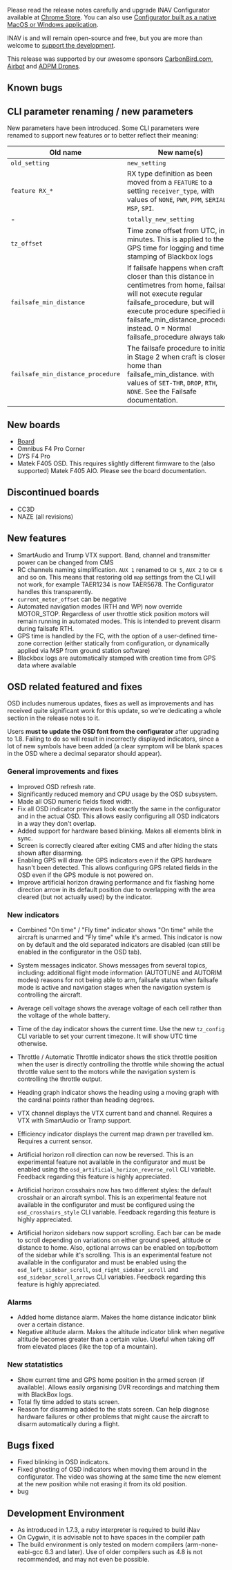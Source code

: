 Please read the release notes carefully and upgrade INAV Configurator available at [Chrome Store](https://chrome.google.com/webstore/detail/inav-configurator/fmaidjmgkdkpafmbnmigkpdnpdhopgel). You can also use [Configurator built as a native MacOS or Windows application](https://github.com/iNavFlight/inav-configurator/releases/tag/1.8.0).

INAV is and will remain open-source and free, but you are more than welcome to [support the development](https://inavflight.github.io/supporting-inav/). 

This release was supported by our awesome sponsors [CarbonBird.com](http://www.CarbonBird.com), [Airbot](http://shop.myairbot.com/) and [ADPM Drones](http://www.adpm.pro/).

## Known bugs


## CLI parameter renaming / new parameters

New parameters have been introduced. Some CLI parameters were renamed to support new features or to better reflect their meaning:

| Old name               | New name(s)                                                    |
|------------------------|----------------------------------------------------------------|
| `old_setting` | `new_setting`                                      |
| `feature RX_*` | RX type definition as been moved from a `FEATURE` to a setting `receiver_type`, with values of `NONE`, `PWM`, `PPM`, `SERIAL`, `MSP`, `SPI`. |
| - | `totally_new_setting`                                      |
| `tz_offset` | Time zone offset from UTC, in minutes. This is applied to the GPS time for logging and time-stamping of Blackbox logs |
| `failsafe_min_distance` | If failsafe happens when craft is closer than this distance in centimetres from home, failsafe will not execute regular failsafe_procedure, but will execute procedure specified in failsafe_min_distance_procedure instead. 0 = Normal failsafe_procedure always taken. |
| `failsafe_min_distance_procedure` | The failsafe procedure to initiate in Stage 2 when craft is closer to home than failsafe_min_distance. with values of `SET-THR`, `DROP`, `RTH`, `NONE`. See the Failsafe documentation. |

## New boards

* [Board](https://link.com)
* Omnibus F4 Pro Corner
* DYS F4 Pro
* Matek F405 OSD. This requires slightly different firmware to the (also supported) Matek F405 AIO. Please see the board documentation.

## Discontinued boards

- CC3D
- NAZE (all revisions)

## New features

* SmartAudio and Trump VTX support. Band, channel and transmitter power can be changed from CMS
* RC channels naming simplification. `AUX 1` renamed to `CH 5`, `AUX 2` to `CH 6` and so on. This means that restoring old `map` settings from the CLI will not work, for example TAER1234 is now TAER5678. The Configurator handles this transparently.
* `current_meter_offset` can be negative
* Automated navigation modes (RTH and WP) now  override MOTOR_STOP. Regardless of user throttle stick position motors will remain running in automated modes. This is intended to prevent disarm during failsafe RTH. 
* GPS time is handled by the FC, with the option of a user-defined time-zone correction (either statically from configuration, or dynamically applied via MSP from ground station software)
* Blackbox logs are automatically stamped with creation time from GPS data where available

## OSD related featured and fixes

OSD includes numerous updates, fixes as well as improvements and has received quite significant work for this update, so we're dedicating a whole section in the release notes to it.

Users **must to update the OSD font from the configurator** after upgrading to 1.8. Failing to do so will result in incorrectly displayed indicators, since a lot of new symbols have been added (a clear symptom will be blank spaces in the OSD where a decimal separator should appear).

### General improvements and fixes

* Improved OSD refresh rate.
* Significantly reduced memory and CPU usage by the OSD subsystem.
* Made all OSD numeric fields fixed width.
* Fix all OSD indicator previews look exactly the same in the configurator and in the actual OSD. This allows easily configuring all OSD indicators in a way they don't overlap.
* Added support for hardware based blinking. Makes all elements blink in sync.
* Screen is correctly cleared after exiting CMS and after hiding the stats shown after disarming.
* Enabling GPS will draw the GPS indicators even if the GPS hardware hasn't been detected. This allows configuring GPS related fields in the OSD even if the GPS module is not powered on.
* Improve artificial horizon drawing performance and fix flashing home direction arrow in its default position due to overlapping with the area cleared (but not actually used) by the indicator.

### New indicators

* Combined "On time" / "Fly time" indicator shows "On time" while the aircraft is unarmed and "Fly time" while it's armed. This indicator is now on by default and the old separated indicators are disabled (can still be enabled in the configurator in the OSD tab).
* System messages indicator. Shows messages from several topics, including: additional flight mode information (AUTOTUNE and AUTORIM modes) reasons for not being able to arm, failsafe status when failsafe mode is active and navigation stages when the navigation system is controlling the aircraft.
* Average cell voltage shows the average voltage of each cell rather than the voltage of the whole battery.
* Time of the day indicator shows the current time. Use the new `tz_config` CLI variable to set your current timezone. It will show UTC time otherwise.
* Throttle / Automatic Throttle indicator shows the stick throttle position when the user is directly controlling the throttle while showing the actual throttle value sent to the motors while the navigation system is controlling the throttle output.
* Heading graph indicator shows the heading using a moving graph with the cardinal points rather than heading degrees.
* VTX channel displays the VTX current band and channel. Requires a VTX with SmartAudio or Tramp support.
* Efficiency indicator displays the current map drawn per travelled km. Requires a current sensor.

* Artificial horizon roll direction can now be reversed. This is an experimental feature not available in the configurator and must be enabled using the `osd_artificial_horizon_reverse_roll` CLI variable. Feedback regarding this feature is highly appreciated.
* Artificial horizon crosshairs now has two different styles: the default crosshair or an aircraft symbol. This is an experimental feature not available in the configurator and must be configured using the `osd_crosshairs_style` CLI variable. Feedback regarding this feature is highly appreciated.
* Artificial horizon sidebars now support scrolling. Each bar can be made to scroll depending on variations on either ground speed, altitude or distance to home. Also, optional arrows can be enabled on top/bottom of the sidebar while it's scrolling. This is an experimental feature not available in the configurator and must be enabled using the `osd_left_sidebar_scroll`, `osd_right_sidebar_scroll` and `osd_sidebar_scroll_arrows` CLI variables. Feedback regarding this feature is highly appreciated.

### Alarms

* Added home distance alarm. Makes the home distance indicator blink over a certain distance.
* Negative altitude alarm. Makes the altitude indicator blink when negative altitude becomes greater than a certain value. Useful when taking off from elevated places (like the top of a mountain).

### New statatistics

* Show current time and GPS home position in the armed screen (if available). Allows easily organising DVR recordings and matching them with BlackBox logs.
* Total fly time added to stats screen.
* Reason for disarming added to the stats screen. Can help diagnose hardware failures or other problems that might cause the aircraft to disarm automatically during a flight.


## Bugs fixed

- Fixed blinking in OSD indicators.
- Fixed ghosting of OSD indicators when moving them around in the configurator. The video was showing at the same time the new element at the new position while not erasing it from its old position.
- bug

## Development Environment
* As introduced in 1.7.3, a ruby interpreter is required to build iNav
* On Cygwin, it is advisable not to have spaces in the compiler path
* The build environment is only tested on modern compilers (arm-none-eabi-gcc 6.3 and later). Use of older compilers such as 4.8 is not recommended, and may not even be possible.
